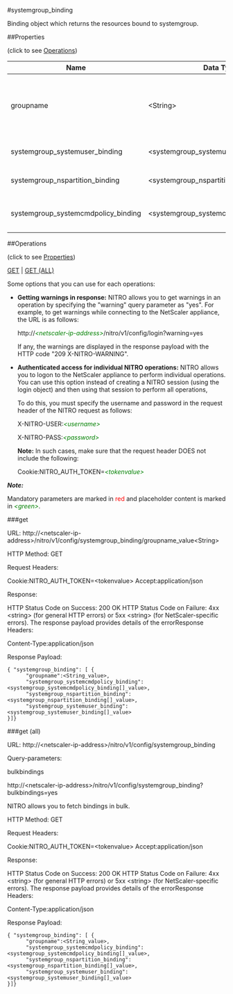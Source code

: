 #systemgroup_binding

Binding object which returns the resources bound to systemgroup.


##Properties 
<span>(click to see [Operations](#operations))</span>


<table><thead><tr><th>Name</th><th> Data Type</th><th> Permissions</th><th>Description</th></tr></thead><tbody><tr><td>groupname</td><td>&lt;String></td><td>Read-write</td><td>Name of the system group about which to display information.&lt;br>Minimum length = 1</td><tr><tr><td>systemgroup_systemuser_binding</td><td>&lt;systemgroup_systemuser_binding[]></td><td>Read-only</td><td>systemuser that can be bound to systemgroup.</td><tr><tr><td>systemgroup_nspartition_binding</td><td>&lt;systemgroup_nspartition_binding[]></td><td>Read-only</td><td>nspartition that can be bound to systemgroup.</td><tr><tr><td>systemgroup_systemcmdpolicy_binding</td><td>&lt;systemgroup_systemcmdpolicy_binding[]></td><td>Read-only</td><td>systemcmdpolicy that can be bound to systemgroup.</td><tr></tbody></table>
##Operations 
<span>(click to see [Properties](#properties))</span>


[GET](#get) | [GET (ALL)](#get-(all))


Some options that you can use for each operations:
<ul><li><p><b>Getting warnings in response:</b> NITRO allows you to get warnings in an operation by specifying the "warning" query parameter as "yes". For example, to get warnings while connecting to the NetScaler appliance, the URL is as follows:</p><p>http://<span style="color:green;font-style:italic;">&lt;netscaler-ip-address&gt;</span>/nitro/v1/config/login?warning=yes</p><p>If any, the warnings are displayed in the response payload with the HTTP code "209 X-NITRO-WARNING".</p></li><li><p><b>Authenticated access for individual NITRO operations:</b> NITRO allows you to logon to the NetScaler appliance to perform individual operations. You can use this option instead of creating a NITRO session (using the login object) and then using that session to perform all operations,</p><p>To do this, you must specify the username and password in the request header of the NITRO request as follows:</p><p>X-NITRO-USER:<span style="color:green;font-style:italic;">&lt;username&gt;</span></p><p>X-NITRO-PASS:<span style="color:green;font-style:italic;">&lt;password&gt;</span></p><p><b>Note:</b> In such cases, make sure that the request header DOES not include the following:</p><p>Cookie:NITRO_AUTH_TOKEN=<span style="color:green;font-style:italic;">&lt;tokenvalue&gt;</span></p></li></ul>



***Note:*** 
Mandatory parameters are marked in <span style="color:#FF0000;">red</span> and placeholder content is marked in <span style="color:green;font-style:italic">&lt;green&gt;</span>.

###get



URL: http://&lt;netscaler-ip-address&gt;/nitro/v1/config/systemgroup_binding/groupname_value&lt;String&gt;
HTTP Method: GET
Request Headers:

Cookie:NITRO_AUTH_TOKEN=&lt;tokenvalue&gt;Accept:application/json

Response:
HTTP Status Code on Success: 200 OKHTTP Status Code on Failure: 4xx &lt;string&gt; (for general HTTP errors) or 5xx &lt;string&gt; (for NetScaler-specific errors). The response payload provides details of the errorResponse Headers:

Content-Type:application/json

Response Payload: ```{ "systemgroup_binding": [ {      "groupname":<String_value>,      "systemgroup_systemcmdpolicy_binding":<systemgroup_systemcmdpolicy_binding[]_value>,      "systemgroup_nspartition_binding":<systemgroup_nspartition_binding[]_value>,      "systemgroup_systemuser_binding":<systemgroup_systemuser_binding[]_value>}]}```



###get (all)



URL: http://&lt;netscaler-ip-address&gt;/nitro/v1/config/systemgroup_binding
Query-parameters:
bulkbindings
http://&lt;netscaler-ip-address&gt;/nitro/v1/config/systemgroup_binding?bulkbindings=yes
NITRO allows you to fetch bindings in bulk.



HTTP Method: GET
Request Headers:

Cookie:NITRO_AUTH_TOKEN=&lt;tokenvalue&gt;Accept:application/json

Response:
HTTP Status Code on Success: 200 OKHTTP Status Code on Failure: 4xx &lt;string&gt; (for general HTTP errors) or 5xx &lt;string&gt; (for NetScaler-specific errors). The response payload provides details of the errorResponse Headers:

Content-Type:application/json

Response Payload: ```{ "systemgroup_binding": [ {      "groupname":<String_value>,      "systemgroup_systemcmdpolicy_binding":<systemgroup_systemcmdpolicy_binding[]_value>,      "systemgroup_nspartition_binding":<systemgroup_nspartition_binding[]_value>,      "systemgroup_systemuser_binding":<systemgroup_systemuser_binding[]_value>}]}```



